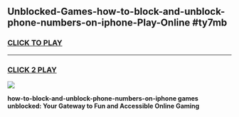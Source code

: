 
## Unblocked-Games-how-to-block-and-unblock-phone-numbers-on-iphone-Play-Online #ty7mb
<h3>
<a href="https://news.freeplayer.one?title=how-to-block-and-unblock-phone-numbers-on-iphone&ref=3">CLICK TO PLAY</a></h3>
<hr>

<h3>
<a href="https://news.freeplayer.one?title=how-to-block-and-unblock-phone-numbers-on-iphone&ref=3">CLICK 2 PLAY</a>
  
</h3>

<a href="https://news.freeplayer.one?title=how-to-block-and-unblock-phone-numbers-on-iphone&ref=3"><img src="https://clearcache.store/games.png"></a>


**how-to-block-and-unblock-phone-numbers-on-iphone games unblocked: Your Gateway to Fun and Accessible Online Gaming**
